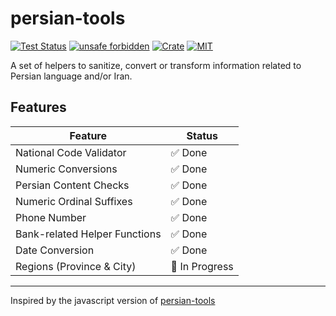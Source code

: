 # persian-tools

[![Test Status](https://github.com/rustland-fa/persian-tools-rs/workflows/test/badge.svg?event=push)](https://github.com/rustland-fa/persian-tools-rs/actions)
[![unsafe forbidden](https://img.shields.io/badge/unsafe-forbidden-success.svg)](https://github.com/rust-secure-code/safety-dance/)
[![Crate](https://img.shields.io/crates/v/persian-tools)](https://crates.io/crates/persian-tools)
[![MIT](https://img.shields.io/badge/license-MIT-blue.svg)](https://github.com/rustland-fa/persian-tools-rs/blob/master/LICENSE)

A set of helpers to sanitize, convert or transform information related to Persian language and/or Iran.

## Features
| Feature                                    | Status         |
| ------------------------------------------ | -------------- |
| National Code Validator                    | ✅ Done        |
| Numeric Conversions                        | ✅ Done        |
| Persian Content Checks                     | ✅ Done        |
| Numeric Ordinal Suffixes                   | ✅ Done        |
| Phone Number                               | ✅ Done        |
| Bank-related Helper Functions              | ✅ Done        |
| Date Conversion                            | ✅ Done        |
| Regions (Province & City)                  | 🚧 In Progress |


---
Inspired by the javascript version of [persian-tools](https://github.com/persian-tools/persian-tools)
